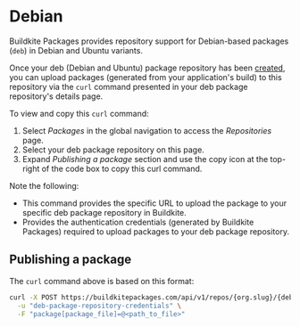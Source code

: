 # Debian

Buildkite Packages provides repository support for Debian-based packages (`deb`) in Debian and Ubuntu variants.

Once your deb (Debian and Ubuntu) package repository has been [created](/docs/packages/manage-repositories#create-a-repository), you can upload packages (generated from your application's build) to this repository via the `curl` command presented in your deb package repository's details page.

To view and copy this `curl` command:

1. Select _Packages_ in the global navigation to access the _Repositories_ page.
1. Select your deb package repository on this page.
1. Expand _Publishing a package_ section and use the copy icon at the top-right of the code box to copy this curl command.

Note the following:

- This command provides the specific URL to upload the package to your specific deb package repository in Buildkite.
- Provides the authentication credentials (generated by Buildkite Packages) required to upload packages to your deb package repository.

## Publishing a package

The `curl` command above is based on this format:

```bash
curl -X POST https://buildkitepackages.com/api/v1/repos/{org.slug}/{deb.package.repository.name}/packages.json \
  -u "deb-package-repository-credentials" \
  -F "package[package_file]=@<path_to_file>"
```
